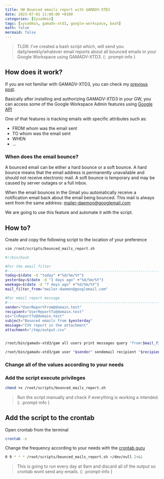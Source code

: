 ```yaml
---
title: GW Bounced emails report with GAMADV-XTD3
date: 2023-07-01 11:00:00 +0100
categories: [Sysadmin]
tags: [sysadmin, gamadv-xtd3, google-workspace, bash]
math: false
mermaid: false
---
```


> TLDR: I've created a bash script which, will send you daily/weekly/whatever email reports about all bounced emails in your Google Workspace using GAMADV-XTD3.
{: .prompt-info }

## How does it work?
If you are not familiar with GAMADV-XTD3, you can check my [previous post](https://thetechcorner.sk/posts/Upgrade-GAMADV-XTD3-from-GAM/).

Basically after installing and authorizing GAMADV-XTD3 in your GW, you can access some of the Google Workspace Admin features using [Google API](https://developers.google.com/workspace)

One of that features is tracking emails with specific attributes such as: 
* FROM whom was the email sent
* TO whom was the email sent
* WHEN 
* ...

### When does the email bounce?
A bounced email can be either a hard bounce or a soft bounce. A hard bounce means that the email address is permanently unavailable and should not receive electronic mail. A soft bounce is temporary and may be caused by server outages or a full inbox.

When the email bounces in the Gmail you automatically receive a notification email back about the email being bounced. This mail is always sent from the same address: mailer-daemon@googlemail.com

We are going to use this feature and automate it with the script.


## How to?
Create and copy the following script to the location of your preference

```bash
vim /root/scripts/bounced_mails_report.sh
```

```bash
#!/bin/bash

#For the email filter
#-------------------------------------------------------------------------------------
today=$(date -d "today" +"%d/%m/%Y")
yesterday=$(date -d "1 days ago" +"%d/%m/%Y")
weekago=$(date -d "7 days ago" +"%d/%m/%Y")
mail_filter_from="mailer-daemon@googlemail.com"

#For email report message
#-------------------------------------------------------------------------------------
sender="UserReportFrom@domain.test"
recipient="UserReportTo@domain.test"                                                                                                                                                           
cc="CcReportTo@domain.test"
subject="Bounced emails from $yesterday"
message="CSV report in the attachment"
attachment="/tmp/output.csv"


/root/bin/gamadv-xtd3/gam all users print messages query "from:$mail_filter_from after:$weekago before:$today" headers User,threadId,id,Date,Subject,From,To,Delivered-To,Content-Type,Message-ID,List-ID > $attachment

/root/bin/gamadv-xtd3/gam user "$sender" sendemail recipient "$recipient" cc "$cc" subject "$subject" message "$message" attach $attachment
```
###  Change all of the values according to your needs

### Add the script execute privileges 
```bash
chmod +x /root/scripts/bounced_mails_report.sh
```

> Run the script manually and check if everything is working a intended.
{: .prompt-info }

## Add the script to the crontab
Open crontab from the terminal

```bash
crontab -e
```

Change the frequency according to your needs with the [crontab guru](https://crontab.guru/)

```bash
0 9 * * * /root/scripts/bounced_mails_report.sh >/dev/null 2>&1 
```
> This is going to run every day at 9am and discard all of the output so crontab wont send any emails.
{: .prompt-info }


